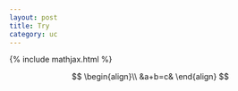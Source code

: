 ```yaml
---
layout: post
title: Try
category: uc
---
```


{% include mathjax.html %}

$$
\begin{align}\\
&a+b=c&
\end{align}
$$



